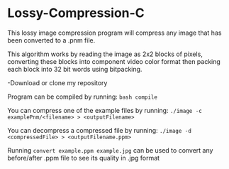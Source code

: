 # Lossy-Compression-C

This lossy image compression program will compress any image that has been converted to a .pnm file.

This algorithm works by reading the image as 2x2 blocks of pixels, converting these blocks into component video color format then packing each block into 32 bit words using bitpacking.

-Download or clone my repository

Program can be compiled by running: ```bash compile```

You can compress one of the example files by running: ```./image -c examplePnm/<filename> > <outputFilename>```

You can decompress a compressed file by running: ```./image -d <compressedFile> > <outputFilename.ppm>```

Running ```convert example.ppm example.jpg``` can be used to convert any before/after .ppm file to see its quality in .jpg format
